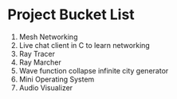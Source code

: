 # Project Bucket List 
1. Mesh Networking
2. Live chat client in C to learn networking
3. Ray Tracer
4. Ray Marcher
5. Wave function collapse infinite city generator
6. Mini Operating System
7. Audio Visualizer

